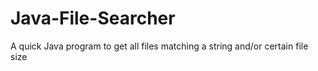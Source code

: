 # Java-File-Searcher
 A quick Java program to get all files matching a string and/or certain file size
